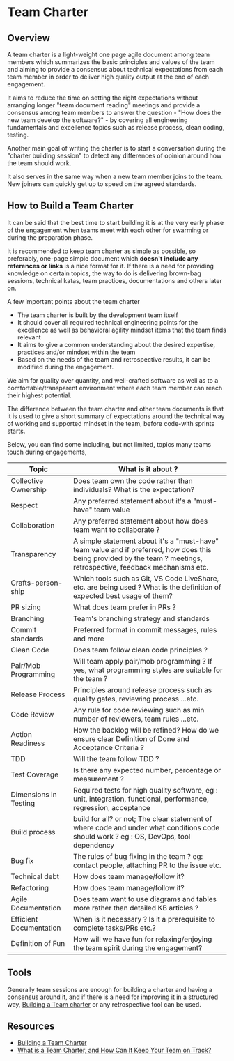 # Team Charter

## Overview

A team charter is a light-weight one page agile document among team members which summarizes the basic principles and values of the team and aiming to provide a consensus about technical expectations from each team member in order to deliver high quality output at the end of each engagement.

It aims to reduce the time on setting the right expectations without arranging longer "team document reading" meetings and provide a consensus among team members to answer the question - "How does the new team develop the software?" - by covering all engineering fundamentals and excellence topics such as release process, clean coding, testing.

Another main goal of writing the charter is to start a conversation during the "charter building session" to detect any differences of opinion around how the team should work.

It also serves in the same way when a new team member joins to the team. New joiners can quickly get up to speed on the agreed standards.

## How to Build a Team Charter

It can be said that the best time to start building it is at the very early phase of the engagement when teams meet with each other for swarming or during the preparation phase.

It is recommended to keep team charter as simple as possible, so preferably, one-page simple document which **doesn't include any references or links** is a nice format for it.
If there is a need for providing knowledge on certain topics, the way to do is delivering brown-bag sessions, technical katas, team practices, documentations and others later on.

A few important points about the team charter

- The team charter is built by the development team itself
- It should cover all required technical engineering points for the excellence as well as behavioral agility mindset items that the team finds relevant
- It aims to give a common understanding about the desired expertise, practices and/or mindset within the team
- Based on the needs of the team and retrospective results, it can be modified during the engagement.

We aim for quality over quantity, and well-crafted software as well as to a comfortable/transparent environment where each team member can reach their highest potential.

The difference between the team charter and other team documents is that it is used to give a short summary of expectations around the technical way of working and supported mindset in the team, before code-with sprints starts.

Below, you can find some including, but not limited, topics many teams touch during engagements,

| Topic | What is it about ? |
|-|-|
| Collective Ownership | Does team own the code rather than individuals? What is the expectation? |
| Respect | Any preferred statement about it's a "must-have" team value |
| Collaboration | Any preferred statement about how does team want to collaborate ? |
| Transparency | A simple statement about it's a "must-have" team value and if preferred, how does this being provided by the team ? meetings, retrospective, feedback mechanisms etc. |
| Crafts-person-ship | Which tools such as Git, VS Code LiveShare, etc. are being used ? What is the definition of expected best usage of them? |
| PR sizing | What does team prefer in PRs ? |
| Branching | Team's branching strategy and standards |
| Commit standards | Preferred format in commit messages, rules and more |
| Clean Code | Does team follow clean code principles ? |
| Pair/Mob Programming | Will team apply pair/mob programming ? If yes, what programming styles are suitable for the team ? |
| Release Process | Principles around release process such as quality gates, reviewing process ...etc. |
| Code Review | Any rule for code reviewing such as min number of reviewers, team rules ...etc. |
| Action Readiness | How the backlog will be refined? How do we ensure clear Definition of Done and Acceptance Criteria ? |
| TDD | Will the team follow TDD ? |
| Test Coverage | Is there any expected number, percentage or measurement ?  |
| Dimensions in Testing | Required tests for high quality software, eg : unit, integration, functional, performance, regression, acceptance |
| Build process | build for all? or not; The clear statement of where code and under what conditions code should work ? eg : OS, DevOps, tool dependency |
| Bug fix | The rules of bug fixing in the team ? eg: contact people, attaching PR to the issue etc. |
| Technical debt | How does team manage/follow it?  |
| Refactoring | How does team manage/follow it? |
| Agile Documentation | Does team want to use diagrams and tables more rather than detailed KB articles ? |
| Efficient Documentation | When is it necessary ? Is it a prerequisite to complete tasks/PRs etc.? |
| Definition of Fun | How will we have fun for relaxing/enjoying the team spirit during the engagement? |

## Tools

Generally team sessions are enough for building a charter and having a consensus around it, and if there is a need for improving it in a structured way, [Building a Team charter](https://www.scrum.nl/blog/building-team-manifesto/) or any retrospective tool can be used.

## Resources

- [Building a Team Charter](https://www.mindtools.com/pages/article/newTMM_95.htm)
- [What is a Team Charter, and How Can It Keep Your Team on Track?](https://v46.scaledagileframework.com/team-and-technical-agility/)
